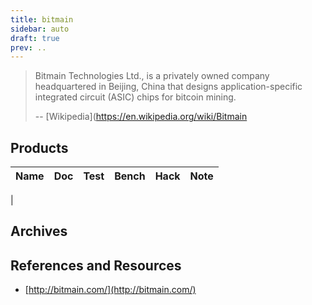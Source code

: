```yaml
---
title: bitmain
sidebar: auto
draft: true
prev: ..
---
```


> Bitmain Technologies Ltd., is a privately owned company
> headquartered in Beijing, China that designs application-specific
> integrated circuit (ASIC) chips for bitcoin mining.
>
> -- [Wikipedia](https://en.wikipedia.org/wiki/Bitmain

## Products

| Name                      | Doc | Test | Bench | Hack | Note |
|---------------------------|-----|------|-------|------|------|
|

## Archives

## References and Resources

 * [http://bitmain.com/](http://bitmain.com/)

